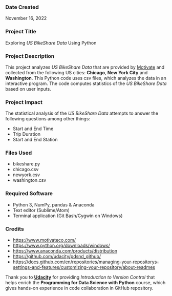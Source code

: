 ### Date Created
November 16, 2022

### Project Title
Exploring *US BikeShare Data* Using Python

### Project Description
This project analyzes *US BikeShare Data* that are provided by [Motivate](https://www.motivateco.com/) and collected from the following US cities: **Chicago**, **New York City** and **Washington**. This Python code uses csv files, which analyzes the data in an interactive program. The code computes statistics of the *US BikeShare Data* based on user inputs.

### Project Impact
The statistical analysis of the *US BikeShare Data* attempts to answer the following questions among other things:
- Start and End Time
- Trip Duration
- Start and End Station  

### Files Used
 - bikeshare.py
 - chicago.csv
 - newyork.csv
 - washington.csv

### Required Software
- Python 3, NumPy, pandas & Anaconda
- Text editor (Sublime/Atom)
- Terminal application (Git Bash/Cygwin on Windows)

### Credits
- https://www.motivateco.com/
- https://www.python.org/downloads/windows/
- https://www.anaconda.com/products/distribution
- https://github.com/udacity/pdsnd_github/
- https://docs.github.com/en/repositories/managing-your-repositorys-settings-and-features/customizing-your-repository/about-readmes

Thank you to **[Udacity](https://www.udacity.com/)** for providing *Introduction to Version Control* that helps enrich the **Programming for Data Science with Python** course, which gives hands-on experience in code collaboration in GitHub repository.
